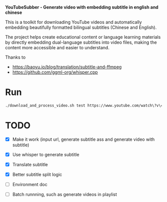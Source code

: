 **YouTubeSubber - Generate video with embedding subtitle in english and chinese**

This is a toolkit for downloading YouTube videos and automatically embedding beautifully formatted bilingual subtitles (Chinese and English). 

The project helps create educational content or language learning materials by directly embedding dual-language subtitles into video files, making the content more accessible and easier to understand.



Thanks to

- https://baoyu.io/blog/translation/subtitle-and-ffmpeg
- https://github.com/ggml-org/whisper.cpp

# Run

```bash
./download_and_process_video.sh test https://www.youtube.com/watch\?v\=tSodBEAJz9Y\&pp\=ygUKbmV0d29ya2luZw%3D%3D
```

# TODO

- [x] Make it work (input url, generate subtitle ass and generate video with subtitle)
- [x] Use whisper to generate subtitle
- [x] Translate subtitle
- [x] Better subtitle split logic
- [ ] Environment doc
- [ ] Batch runnning, such as generate videos in playlist

